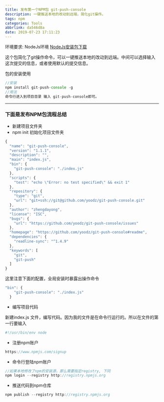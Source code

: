 ```yaml
---
title: 发布第一个NPM包 git-push-console
description: 一键推送本地的改动到远端，简化git操作。
tags: npm
categories: Tools
abbrlink: da546d8a
date: 2019-07-23 17:11:23
---
```

环境要求: NodeJs环境 [NodeJs安装包下载](https://nodejs.org/zh-cn/download/)

这个包简化了git操作命令，可以一键推送本地的改动到远端。中间可以选择输入这次提交的信息，或者使用默认的提交信息。

包的安装使用
```javascript
//安装
npm install git-push-console -g
//用法
命令行进入到项目目录 输入 git-push-console即可。
```

---
### 下面是发布NPM包流程总结
- 新建项目文件夹
- npm init 初始化项目文件夹
```javascript
{
  "name": "git-push-console",
  "version": "1.1.1",
  "description": "",
  "main": "index.js",
  "bin": {
    "git-push-console": "./index.js"
  },
  "scripts": {
    "test": "echo \"Error: no test specified\" && exit 1"
  },
  "repository": {
    "type": "git",
    "url": "git+ssh://git@github.com/yoodz/git-push-console.git"
  },
  "author": "zhengdayong",
  "license": "ISC",
  "bugs": {
    "url": "https://github.com/yoodz/git-push-console/issues"
  },
  "homepage": "https://github.com/yoodz/git-push-console#readme",
  "dependencies": {
    "readline-sync": "^1.4.9"
  },
  "keywords": [
    "git",
    "git-push"
  ]
}

```

这里注意下面的配置，全局安装时暴露出操作命令
```javascript
"bin": {
    "git-push-console": "./index.js"
  }
```

- 编写项目代码

新建index.js 文件，编写代码。因为我的文件是在命令行运行的。所以在文件的第一行要输入
```javascript
#!/usr/bin/env node
```


- 注册npm账户
```javascript
https://www.npmjs.com/signup
```


- 命令行登陆npm账户
```javascript
//如果本地修改了npm的安装源，那么需要指定registry, 下同
npm login --registry http://registry.npmjs.org
```


- 推送代码到npm仓库
```javascript
npm publish --registry http://registry.npmjs.org
```

